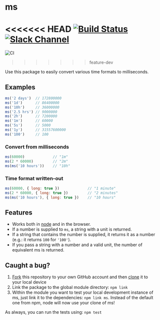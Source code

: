 # ms

<<<<<<< HEAD
[![Build Status](https://travis-ci.org/zeit/ms.svg?branch=master)](https://travis-ci.org/zeit/ms)
[![Slack Channel](http://zeit-slackin.now.sh/badge.svg)](https://zeit.chat/)
=======
![CI](https://github.com/vercel/ms/workflows/CI/badge.svg)
>>>>>>> feature-dev

Use this package to easily convert various time formats to milliseconds.

## Examples

```js
ms('2 days')  // 172800000
ms('1d')      // 86400000
ms('10h')     // 36000000
ms('2.5 hrs') // 9000000
ms('2h')      // 7200000
ms('1m')      // 60000
ms('5s')      // 5000
ms('1y')      // 31557600000
ms('100')     // 100
```

### Convert from milliseconds

```js
ms(60000)             // "1m"
ms(2 * 60000)         // "2m"
ms(ms('10 hours'))    // "10h"
```

### Time format written-out

```js
ms(60000, { long: true })             // "1 minute"
ms(2 * 60000, { long: true })         // "2 minutes"
ms(ms('10 hours'), { long: true })    // "10 hours"
```

## Features

- Works both in [node](https://nodejs.org) and in the browser.
- If a number is supplied to `ms`, a string with a unit is returned.
- If a string that contains the number is supplied, it returns it as a number (e.g.: it returns `100` for `'100'`).
- If you pass a string with a number and a valid unit, the number of equivalent ms is returned.

## Caught a bug?

1. [Fork](https://help.github.com/articles/fork-a-repo/) this repository to your own GitHub account and then [clone](https://help.github.com/articles/cloning-a-repository/) it to your local device
2. Link the package to the global module directory: `npm link`
3. Within the module you want to test your local development instance of ms, just link it to the dependencies: `npm link ms`. Instead of the default one from npm, node will now use your clone of ms!

As always, you can run the tests using: `npm test`

